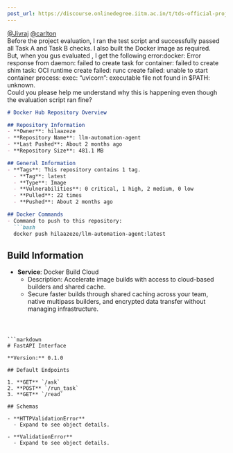 ```yaml
---
post_url: https://discourse.onlinedegree.iitm.ac.in/t/tds-official-project1-discrepencies/171141/428
---
```

[@Jivraj](/u/jivraj) [@carlton](/u/carlton)  
Before the project evaluation, I ran the test script and successfully passed all Task A and Task B checks. I also built the Docker image as required.  
But, when you gus evaluated , I get the following error:docker: Error response from daemon: failed to create task for container: failed to create shim task: OCI runtime create failed: runc create failed: unable to start container process: exec: “uvicorn”: executable file not found in $PATH: unknown.  
Could you please help me understand why this is happening even though the evaluation script ran fine?  

```markdown
# Docker Hub Repository Overview

## Repository Information
- **Owner**: hilaazeze
- **Repository Name**: llm-automation-agent
- **Last Pushed**: About 2 months ago
- **Repository Size**: 481.1 MB

## General Information
- **Tags**: This repository contains 1 tag.
  - **Tag**: latest
  - **Type**: Image
  - **Vulnerabilities**: 0 critical, 1 high, 2 medium, 0 low
  - **Pulled**: 22 times
  - **Pushed**: About 2 months ago

## Docker Commands
- Command to push to this repository:
  ```bash
  docker push hilaazeze/llm-automation-agent:latest
  ```

## Build Information
- **Service**: Docker Build Cloud
  - Description: Accelerate image builds with access to cloud-based builders and shared cache.
  - Secure faster builds through shared caching across your team, native multipass builders, and encrypted data transfer without managing infrastructure.

```

  

```markdown
# FastAPI Interface

**Version:** 0.1.0

## Default Endpoints

1. **GET** `/ask`
2. **POST** `/run_task`
3. **GET** `/read`

## Schemas

- **HTTPValidationError** 
  - Expand to see object details.

- **ValidationError**
  - Expand to see object details.
```